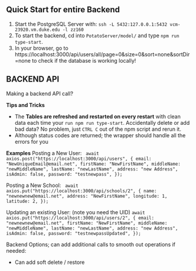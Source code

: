 ## Quick Start for entire Backend

1. Start the PostgreSQL Server with: `ssh -L 5432:127.0.0.1:5432 vcm-23920.vm.duke.edu -l zz160`
2. To start the backend, cd into `PotatoServer/model/` and type `npm run type-start`.
3. In your browser, go to https://localhost:3000/api/users/all/page=0&size=0&sort=none&sortDir=none to check if the database is working locally!

## BACKEND API

Making a backend API call?

**Tips and Tricks**

- The **Tables are refreshed and restarted on every restart** with clean data each time your `run npm run type-start`. Accidentally delete or add bad data? No problem, just `CTRL C` out of the npm script and rerun it.
- Although status codes are returned; the wrapper should handle all the errors for you

**Examples**
Posting a New User:
` await axios.post("https://localhost:3000/api/users", { email: "NewUniqueEmail@email.net", firstName: "NewFirstName", middleName: "newMiddleName", lastName: "newLastName", address: "new Address", isAdmin: false, password: "testnewpass", });`

Posting a New School:
` await axios.put("https://localhost:3000/api/schools/2", { name: "newnewnew@email.net", address: "NewFirstName", longitude: 1, latitude: 2, });`

Updating an existing User: (note you need the UID)
`await axios.put("https://localhost:3000/api/users/2", { email: "newnewnew@email.net", firstName: "NewFirstName", middleName: "newMiddleName", lastName: "newLastName", address: "new Address", isAdmin: false, password: "testnewpassUpdated", });`

Backend Options; can add additional calls to smooth out operations if needed:

- Can add soft delete / restore
